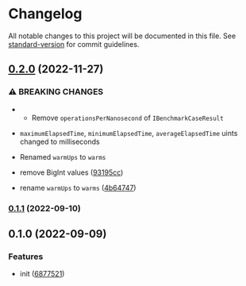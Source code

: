 # Changelog

All notable changes to this project will be documented in this file. See [standard-version](https://github.com/conventional-changelog/standard-version) for commit guidelines.

## [0.2.0](https://github.com/BlackGlory/extra-benchmark/compare/v0.1.1...v0.2.0) (2022-11-27)


### ⚠ BREAKING CHANGES

* - Remove `operationsPerNanosecond` of `IBenchmarkCaseResult`
- `maximumElapsedTime`, `minimumElapsedTime`, `averageElapsedTime` uints changed to milliseconds
* Renamed `warmUps` to `warms`

* remove BigInt values ([93195cc](https://github.com/BlackGlory/extra-benchmark/commit/93195cc4cbd9177c175238a65a118a8488be640d))
* rename `warmUps` to `warms` ([4b64747](https://github.com/BlackGlory/extra-benchmark/commit/4b64747a3ae229f18810b136feb6ac019d6ac411))

### [0.1.1](https://github.com/BlackGlory/extra-benchmark/compare/v0.1.0...v0.1.1) (2022-09-10)

## 0.1.0 (2022-09-09)


### Features

* init ([6877521](https://github.com/BlackGlory/extra-benchmark/commit/6877521f1af35288a76e49de589d3d10d8a32942))
